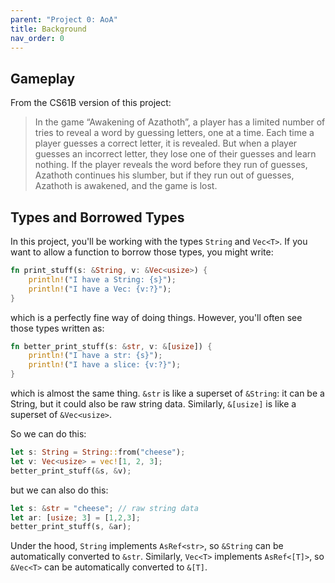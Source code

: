 ```yaml
---
parent: "Project 0: AoA"
title: Background
nav_order: 0
---
```


## Gameplay

From the CS61B version of this project:

> In the game “Awakening of Azathoth”, a player has a limited number of tries to reveal a word by guessing letters, one at a time. Each time a player guesses a correct letter, it is revealed. But when a player guesses an incorrect letter, they lose one of their guesses and learn nothing. If the player reveals the word before they run of guesses, Azathoth continues his slumber, but if they run out of guesses, Azathoth is awakened, and the game is lost.


## Types and Borrowed Types

In this project, you'll be working with the types `String` and `Vec<T>`. If you want to allow a function to borrow those types, you might write:

```rust
fn print_stuff(s: &String, v: &Vec<usize>) {
    println!("I have a String: {s}");
    println!("I have a Vec: {v:?}");
}
```
which is a perfectly fine way of doing things. However, you'll often see those types written as:
```rust
fn better_print_stuff(s: &str, v: &[usize]) {
    println!("I have a str: {s}");
    println!("I have a slice: {v:?}");
}
```
which is almost the same thing. `&str` is like a superset of `&String`: it can be a String, but it could also be raw string data. Similarly, `&[usize]` is like a superset of `&Vec<usize>`.

So we can do this:
```rust
let s: String = String::from("cheese");
let v: Vec<usize> = vec![1, 2, 3];
better_print_stuff(&s, &v);
```
but we can also do this:
```rust
let s: &str = "cheese"; // raw string data
let ar: [usize; 3] = [1,2,3];
better_print_stuff(s, &ar);
```

Under the hood, `String` implements `AsRef<str>`, so `&String` can be automatically converted to `&str`. Similarly, `Vec<T>` implements `AsRef<[T]>`, so `&Vec<T>` can be automatically converted to `&[T]`.
